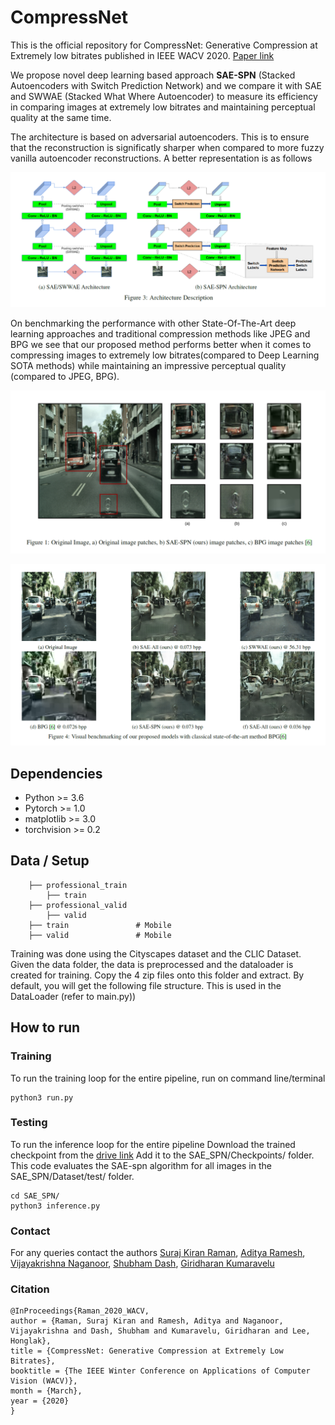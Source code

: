# CompressNet

This is the official repository for CompressNet: Generative Compression at Extremely low bitrates published in IEEE WACV 2020. [Paper link](http://openaccess.thecvf.com/content_WACV_2020/papers/Raman_CompressNet_Generative_Compression_at_Extremely_Low_Bitrates_WACV_2020_paper.pdf)

We propose novel deep learning based approach **SAE-SPN** (Stacked Autoencoders with Switch Prediction Network) and we compare it with SAE and SWWAE (Stacked What Where Autoencoder) to measure its efficiency in comparing images at extremely low bitrates and maintaining perceptual quality at the same time.

The architecture is based on adversarial autoencoders. This is to ensure that the reconstruction is significatly sharper when compared to more fuzzy vanilla autoencoder reconstructions. A better representation is as follows

![arch1](images/arch1.PNG)

On benchmarking the performance with other State-Of-The-Art deep learning approaches and traditional compression methods like JPEG and BPG we see that our proposed method performs better when it comes to compressing images to extremely low bitrates(compared to Deep Learning SOTA methods) while maintaining an impressive perceptual quality (compared to JPEG, BPG). 

![comparison](images/comparison.PNG)

![comp1](images/comp1.PNG)

## Dependencies

- Python >= 3.6
- Pytorch >= 1.0
- matplotlib >= 3.0
- torchvision >= 0.2
       

## Data / Setup                 
        ├── professional_train
            ├── train
        ├── professional_valid
            ├── valid
        ├── train               # Mobile
        ├── valid               # Mobile
Training was done using the Cityscapes dataset and the CLIC Dataset. Given the data folder, the data is preprocessed and the dataloader is created for training.
Copy the 4 zip files onto this folder and extract. By default, you will get the following file structure. This is used in the DataLoader (refer to main.py))

## How to run

### Training
To run the training loop for the entire pipeline, run on command line/terminal

```
python3 run.py 
```

### Testing
To run the inference loop for the entire pipeline
Download the trained checkpoint from the [drive link](https://drive.google.com/open?id=1tu4REEriS4vkWcrqSxcGvjb9P0-Cl8n6)
Add it to the SAE_SPN/Checkpoints/ folder. This code evaluates the SAE-spn algorithm for all images in the SAE_SPN/Dataset/test/ folder.


```
cd SAE_SPN/
python3 inference.py
```

### Contact

For any queries contact the authors [Suraj Kiran Raman](surajkra@umich.edu), [Aditya Ramesh](raaditya@umich.edu), [Vijayakrishna Naganoor](vijaykn@umich.edu), [Shubham Dash](shubhamd@umich.edu), [Giridharan Kumaravelu](girikum@umich.edu)

### Citation

```
@InProceedings{Raman_2020_WACV,
author = {Raman, Suraj Kiran and Ramesh, Aditya and Naganoor, Vijayakrishna and Dash, Shubham and Kumaravelu, Giridharan and Lee, Honglak},
title = {CompressNet: Generative Compression at Extremely Low Bitrates},
booktitle = {The IEEE Winter Conference on Applications of Computer Vision (WACV)},
month = {March},
year = {2020}
}
```